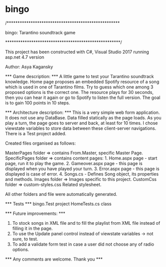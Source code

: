 # bingo
/****************************************************

bingo: Tarantino soundtrack game

*****************************************************/

This project has been constructed with C#, Visual Studio 2017 running asp.net 4.7 version

Author: Asya Kagansky


*** Game description: ***
A little game to test your Tarantino soundtrack knowledge.
Home page proposes an embedded Spotify resource of a song which is used in one of
Tarantino films. Try to guess which one among 3 proposed options is the correct one. 
The resource plays for 30 seconds, then you can hear it again or go to Spotify
to listen the full version.
The goal is to gain 100 points in 10 steps. 

*** Architecture description: ***
This is a very simple web form application. 
It does not use any DataBase. Data filled statically as the page loads.
As you play a turn, the page goes to server and back, at least for 10 times.
I chose viewstate variables to store data between these client-server navigations. 
There is a Test project added.

Created files organised as follows:

MasterPages folder => contains From.Master, specific Master Page. 
SpecificPages folder => contains content pages:
	1. Home.aspx page - start  page, run it to play the game.
	2. Gameover.aspx page - this  page is displayed when you have played your turn. 
	3. Error.aspx page - this page is displayed is case of error.
	4. Songs.cs - Defines Song object, its properties and methods.
Images folder => Images specific to this project.
CustomCss folder => custom-styles.css Related stylesheet.

All other folders and file were automatically generated. 


*** Tests ***
bingo.Test project
HomeTests.cs class


*** Future improvements: ***
1. To stock songs in XML file and to fill the playlist from XML file instead of filling it in the page.
2. To use the Update panel control instead of viewstate variables -> not sure, to test.
3. To add a validate form test in case a user did not choose any of radio options.


*** Any comments are welcome. Thank you ***
